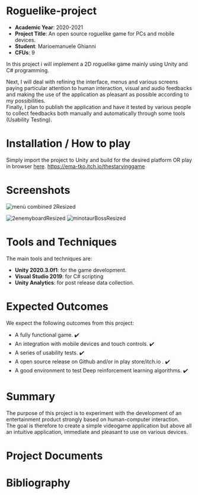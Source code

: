 # Roguelike-project

- **Academic Year**: 2020-2021
- **Project Title**: An open source roguelike game for PCs and mobile devices.
- **Student**: Marioemanuele Ghianni
- **CFUs**: 9 

In this project i will implement a 2D roguelike game mainly using Unity and C# programming.  
  
Next, I will deal with refining the interface, menus and various screens paying particular attention to human interaction, visual and audio feedbacks and making the use of the application as pleasant as possible according to my possibilities.   
Finally, I plan to publish the application and have it tested by various people to collect feedbacks both manually and automatically through some tools (Usability Testing). 

# Installation / How to play
Simply import the project to Unity and build for the desired platform OR play in browser [here](https://ema-tko.itch.io/thestarvinggame).
https://ema-tko.itch.io/thestarvinggame


# Screenshots


![menù combined 2Resized](https://user-images.githubusercontent.com/22282000/116480015-e0755c00-a880-11eb-9467-fffa81a5ab1d.png)


![2enemyboardResized](https://user-images.githubusercontent.com/22282000/116480017-e0755c00-a880-11eb-9648-96b45958a157.png)
![minotaurBossResized](https://user-images.githubusercontent.com/22282000/116480014-dfdcc580-a880-11eb-8dd7-c2d190bcb62e.png)

# Tools and Techniques

The main tools and techniques are:
- **Unity 2020.3.0f1**: for the game development.
- **Visual Studio 2019**: for C# scripting
- **Unity Analytics**: for post release data collection.


# Expected Outcomes

We expect the following outcomes from this project:
- A fully functional game. :heavy_check_mark:
- An integration with mobile devices and touch controls. :heavy_check_mark:
- A series of usability tests. :heavy_check_mark:
- A open source release on Github and/or in play store/itch.io . :heavy_check_mark:
- A good environment to test Deep reinforcement learning algorithms. :heavy_check_mark:



# Summary
The purpose of this project is to experiment with the development of an entertainment product strongly based on human-computer interaction.   
The goal is therefore to create a simple videogame application but above all an intuitive application, immediate and pleasant to use on various devices.  

# Project Documents


# Bibliography
